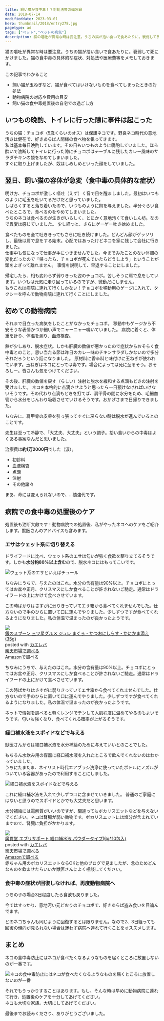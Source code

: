 ```yaml
---
title: 飼い猫が食中毒！？対処法等の備忘録
date: 2018-07-14
modifieddate: 2023-03-01
hero: thumbnail/2018/entry278.jpg
pagetype: ad
tags: ["ペット","ペットの病気"]
description: 猫の嘔吐が異常な時は要注意。うちの猫が拾い食いで食あたりに。衰弱して死にかけました。猫の食中毒の具体的な症状、対処法や医療費等をメモしておきます。
---
```

猫の嘔吐が異常な時は要注意。うちの猫が拾い食いで食あたりに。衰弱して死にかけました。猫の食中毒の具体的な症状、対処法や医療費等をメモしておきます。

<div class="box">
<span class="title">この記事でわかること</span>
<ul>
  <li>飼い猫が玉ねぎなど、猫が食べてはいけないものを食べてしまったときの対処法</li>
  <li>動物病院の対応や費用の目安</li>
  <li>飼い猫の食中毒処置後の自宅での過ごし方</li>
</ul>
</div>

## いつもの晩酌、トイレに行った隙に事件は起こった
うちの猫：チョコボ（5歳くらいのオス）は保護ネコです。野良ネコ時代の意地汚さは健在で、好きあらば人間様の食べ物を狙ってきます。<br>
私は基本毎日晩酌しています。その日もいつものように晩酌していました。ほろ酔いで油断してトイレに行った隙にチョコボはテーブルに残したカレー風味のサラダチキンの袋をなめてしまいました。<br>
すぐに取り上げましたが、奴はしめしめといった顔をしていました。
## 翌日、飼い猫の容体が急変（食中毒の具体的な症状）
明け方、チョコボが激しく嘔吐（えず）く音で目を醒ましました。最初はいつものように毛玉を吐いてるだけだと思っていました。<br>
しばらくすると落ち着いたので、いつものように餌を与えました。半分ぐらい食べたところで、食べるのをやめてしまいました。<br>
うちのネコは食べるのが生きがいらしく、とにかく意地汚くて食いしん坊。なので異変は感じていました。
少し経つと、さらにゲーゲー吐き始めました。

食べたものを全て吐ききってもさらに吐き続けました。どんどん顔がゲッソリし、最後は肩で息をする始末。心配ではあったけどネコを家に残して会社に行きました。<br>
仕事中も気になって仕事が手につきませんでした。今までみたことのない体調の変化だったので「帰ったら、チョコボが死んでいたらどうしよう」ということが頭をよぎって離れません。
事情を説明して、早退することにしました。

帰宅したら、相も変わらず弱りきった姿のチョコボ。苦しそうに肩で息をしています。いつもは元気に走り回っているのですが、微動だにしません。<br>
もうこれは病院に連れて行くしかない！チョコボを移動用のゲージに入れて、タクシーを呼んで動物病院に連れて行くことにしました。

## 初めての動物病院
それまで目立った病気をしたことがなかったチョコボ。
移動中もゲージから不安そうな表情かつか細い声でニャーニャー鳴いていました。
病院に着くと、体重を計り、体温を測り、血液検査。

熱が少しあり、脱水症状。しかも肝臓の数値が悪かったので症状からおそらく食中毒とのこと。思い当たる節は昨日のカレー味のチキンサラダしかないので多分それだろうという話になりました。
原材料に香辛料と味付けに玉ねぎが使われています。玉ねぎはネコにとっては毒です。場合によっては死に至るそう。おそろしー。皆さんも気をつけてください。

その後、肝臓の数値を戻す（らしい）注射と脱水を緩和する点滴もどきの注射を受けました。
ネコを本格的に点滴させようと思ったら一日預けなければいけないそうです。その代わり点滴もどきを打てば、肩甲骨の間に水分をため、毛細血管から水分をじんわり吸収させていけるそうです。おかげさまで日帰りできました。

ちなみに、肩甲骨の皮膚を引っ張ってすぐに戻らない時は脱水が進んでいるとのことです。

先生は至って冷静で、「大丈夫、大丈夫」という調子。拾い食いからの中毒はよくある事案なんだと思いました。

治療費は**約1万2000円**でした（涙）。

* 初診料
* 血液検査
* 点滴
* 注射
* その他諸々

まあ、命には変えられないので、…勉強代です。
## 病院での食中毒の処置後のケア
処置後も油断大敵です！動物病院での処置後、私がやったネコへのケアをご紹介します。獣医さんのアドバイスも含みます。

### エサはウェット系に切り替える
ドライフードに比べ、ウェット系のエサは匂いが強く食欲を駆り立てるそうです。しかも**水分約80%以上含む**ので、脱水ネコにはもってこいです。

![ウェット系のエサといえばチュール](../blogs/images/2018/entry278-1.jpg)

ちなみにうちで、与えたのはこれ。水分の含有量は90%以上。チョコボにとってはお盆や正月、クリスマスにしか食べることが許されないご馳走。通常はドライフードの上にかけて食べさせています。

この時ばかりはさすがに弱りきっていてエサ箱から食べてくれませんでした。仕方ないので手のひらに置いて口に運んでやりました。少しずつですが食べてくれるようになりました。私の体温で温まったのが良かったようです。

<div class="cstmreba"><div class="kaerebalink-box"><div class="kaerebalink-image"><a href="https://hb.afl.rakuten.co.jp/hgc/g000001d.j0byi5ae.g000001d.j0byj7d4/kaereba_main_202303292041027447?pc=https%3A%2F%2Fproduct.rakuten.co.jp%2Fproduct%2F-%2F4fe157d610feb15a096a05ebd98aa394%2F&m=http%3A%2F%2Fm.product.rakuten.co.jp%2Fproduct%2F4fe157d610feb15a096a05ebd98aa394%2F" target="_blank" ><img src="https://thumbnail.image.rakuten.co.jp/ran/img/1001/0004/520/699/619/889/10010004520699619889_1.jpg" style="border: none;" /></a></div><div class="kaerebalink-info"><div class="kaerebalink-name"><a href="https://hb.afl.rakuten.co.jp/hgc/g000001d.j0byi5ae.g000001d.j0byj7d4/kaereba_main_202303292041027447?pc=https%3A%2F%2Fproduct.rakuten.co.jp%2Fproduct%2F-%2F4fe157d610feb15a096a05ebd98aa394%2F&m=http%3A%2F%2Fm.product.rakuten.co.jp%2Fproduct%2F4fe157d610feb15a096a05ebd98aa394%2F" target="_blank" >銀のスプーン 三ツ星グルメ ジュレ まぐろ・かつおにしらす・かにかま添え(35g)</a><div class="kaerebalink-powered-date">posted with <a href="https://kaereba.com" rel="nofollow" target="_blank">カエレバ</a></div></div><div class="kaerebalink-detail"></div><div class="kaerebalink-link1"><div class="shoplinkrakuten"><a href="https://hb.afl.rakuten.co.jp/hgc/g000001d.j0byi5ae.g000001d.j0byj7d4/kaereba_main_202303292041027447?pc=https%3A%2F%2Fproduct.rakuten.co.jp%2Fproduct%2F-%2F4fe157d610feb15a096a05ebd98aa394%2F&m=http%3A%2F%2Fm.product.rakuten.co.jp%2Fproduct%2F4fe157d610feb15a096a05ebd98aa394%2F" target="_blank" >楽天市場で調べる</a></div><div class="shoplinkamazon"><a href="https://www.amazon.co.jp/gp/search?keywords=%E9%8A%80%E3%81%AE%E3%82%B9%E3%83%97%E3%83%BC%E3%83%B3%20%E4%B8%89%E3%83%84%E6%98%9F%E3%82%B0%E3%83%AB%E3%83%A1%20%E3%82%B8%E3%83%A5%E3%83%AC%20%E3%81%BE%E3%81%90%E3%82%8D%E3%83%BB%E3%81%8B%E3%81%A4%E3%81%8A%E3%81%AB%E3%81%97%E3%82%89%E3%81%99%E3%83%BB%E3%81%8B%E3%81%AB%E3%81%8B%E3%81%BE%E6%B7%BB%E3%81%88%2035g%C3%9716%E8%A2%8B&__mk_ja_JP=%E3%82%AB%E3%82%BF%E3%82%AB%E3%83%8A&tag=camille603-22" target="_blank" >Amazonで調べる</a></div></div></div><div class="booklink-footer"></div></div></div>

ちなみにうちで、与えたのはこれ。水分の含有量は90%以上。チョコボにとってはお盆や正月、クリスマスにしか食べることが許されないご馳走。通常はドライフードの上にかけて食べさせています。

この時ばかりはさすがに弱りきっていてエサ箱から食べてくれませんでした。仕方ないので手のひらに置いて口に運んでやりました。少しずつですが食べてくれるようになりました。私の体温で温まったのが良かったようです。

ネットで情報を調べると軽くレンジでチンして人肌程度に温めてやるのもよいそうです。匂いも強くなり、食べてくれる確率が上がるそうです。

### 経口補水液をスポイドなどで与える
獣医さんからは経口補水液を水分補給のために与えていいとのことでした。

もちろん水飲み用の容器に経口補水液を入れたところで飲んでくれないのはわかっていました。<br>
うちにたまたま、ネイリスト時代エアブラシ洗浄に使っていたボトルにノズルがついている容器があったので利用することにしました。

![経口補水液をスポイドなどで与える](../blogs/images/2018/entry278-2.jpg)

これに経口補水液を入れて少しずつ口に含ませていきました。
普通のご家庭にはないと思うのでスポイドとかでも大丈夫だと思います。

水分補給には電解質がいいのですが、間違ってもポカリスエットなどを与えないでください。ネコは腎臓が弱い動物です。ポカリスエットには塩分が含まれていますので、腎臓に負担がかかります。
<div class="cstmreba"><div class="kaerebalink-box"><div class="kaerebalink-image"><a href="https://hb.afl.rakuten.co.jp/hgc/g000001d.j0byi5ae.g000001d.j0byj7d4/kaereba_main_202303292042120342?pc=https%3A%2F%2Fproduct.rakuten.co.jp%2Fproduct%2F-%2F3490e3dd0c455dd270959681ef4bcb7b%2F&m=http%3A%2F%2Fm.product.rakuten.co.jp%2Fproduct%2F3490e3dd0c455dd270959681ef4bcb7b%2F" target="_blank" ><img src="https://thumbnail.image.rakuten.co.jp/ran/img/1001/0004/954/097/915/890/10010004954097915890_1.jpg" style="border: none;" /></a></div><div class="kaerebalink-info"><div class="kaerebalink-name"><a href="https://hb.afl.rakuten.co.jp/hgc/g000001d.j0byi5ae.g000001d.j0byj7d4/kaereba_main_202303292042120342?pc=https%3A%2F%2Fproduct.rakuten.co.jp%2Fproduct%2F-%2F3490e3dd0c455dd270959681ef4bcb7b%2F&m=http%3A%2F%2Fm.product.rakuten.co.jp%2Fproduct%2F3490e3dd0c455dd270959681ef4bcb7b%2F" target="_blank" >廣貫堂 エブリサポート 経口補水液 パウダータイプ(6g*10包入)</a><div class="kaerebalink-powered-date">posted with <a href="https://kaereba.com" rel="nofollow" target="_blank">カエレバ</a></div></div><div class="kaerebalink-detail"></div><div class="kaerebalink-link1"><div class="shoplinkrakuten"><a href="https://hb.afl.rakuten.co.jp/hgc/g000001d.j0byi5ae.g000001d.j0byj7d4/kaereba_main_202303292042120342?pc=https%3A%2F%2Fproduct.rakuten.co.jp%2Fproduct%2F-%2F3490e3dd0c455dd270959681ef4bcb7b%2F&m=http%3A%2F%2Fm.product.rakuten.co.jp%2Fproduct%2F3490e3dd0c455dd270959681ef4bcb7b%2F" target="_blank" >楽天市場で調べる</a></div><div class="shoplinkamazon"><a href="https://www.amazon.co.jp/gp/search?keywords=%E7%B5%8C%E5%8F%A3%E8%A3%9C%E6%B0%B4%E6%B6%B2%20&__mk_ja_JP=%E3%82%AB%E3%82%BF%E3%82%AB%E3%83%8A&tag=camille603-22" target="_blank" >Amazonで調べる</a></div></div></div><div class="booklink-footer"></div></div></div>
赤ちゃん用のポカリスエットならOKと他のブログで見ましたが、念のためどんなものを飲ませたらいいか獣医さんによく相談してください。

### 食中毒の症状が回復しなければ、再度動物病院へ
うちの子の場合3日程度したら食欲も戻りました。

今ではすっかり、意地汚い元どおりのチョコボで、好きあらば盗み食いを目論んでます。

どのネコちゃんも同じように回復するとは限りません。なので2、3日経っても回復の傾向が見られない場合は迷わず病院へ連れて行くことをオススメします。

## まとめ
ネコの食中毒防止にはネコが食べたくなるようなものを届くところに放置しないのが一番です。

![ネコの食中毒防止にはネコが食べたくなるようなものを届くところに放置しないのが一番](../blogs/images/2018/entry278-3.jpg)

それでもうっかりすることはあります。もし、そんな時は早めに動物病院に連れて行き、処置後のケアを十分してあげてください。<br>
ネコも大切な家族。大切にしてあげてください。

最後までお読みくださり、ありがとうございました。

<prof></prof>
